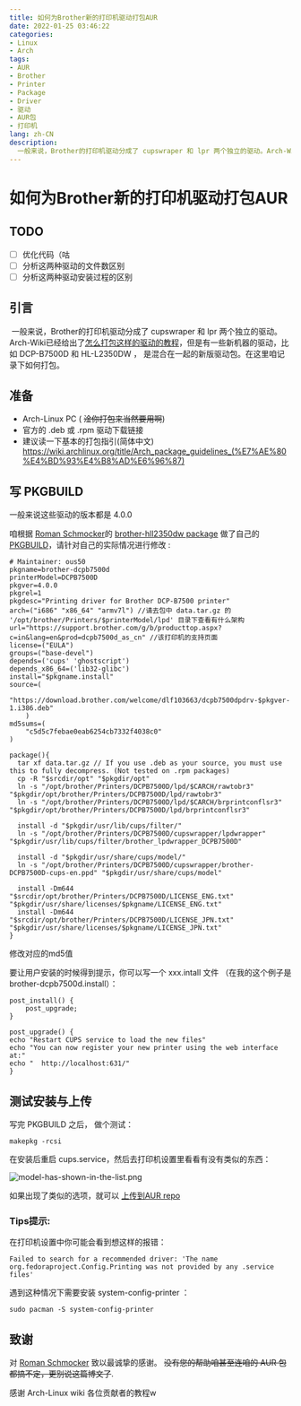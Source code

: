 ```yaml
---
title: 如何为Brother新的打印机驱动打包AUR
date: 2022-01-25 03:46:22
categories:
- Linux
- Arch
tags:
- AUR
- Brother
- Printer
- Package
- Driver
- 驱动
- AUR包
- 打印机
lang: zh-CN
description:
  一般来说，Brother的打印机驱动分成了 cupswraper 和 lpr 两个独立的驱动。Arch-Wiki已经给出了怎么打包这样的驱动的教程，但是有一些新机器的驱动，比如 DCP-B7500D 和 HL-L2350DW ， 是混合在一起的新版驱动包。在这里咱记录下如何打包。
---
```


# 如何为Brother新的打印机驱动打包AUR

## TODO

- [ ] 优化代码（咕
- [ ] 分析这两种驱动的文件数区别
- [ ] 分析这两种驱动安装过程的区别

## 引言

​    一般来说，Brother的打印机驱动分成了 cupswraper 和 lpr 两个独立的驱动。Arch-Wiki已经给出了[怎么打包这样的驱动的教程](https://wiki.archlinux.org/title/Packaging_Brother_printer_drivers)，但是有一些新机器的驱动，比如 DCP-B7500D 和 HL-L2350DW ， 是混合在一起的新版驱动包。在这里咱记录下如何打包。

## 准备

- Arch-Linux PC ( ~~淦你打包来当然要用啊~~)
- 官方的 .deb 或 .rpm 驱动下载链接
- 建议读一下基本的打包指引(简体中文) https://wiki.archlinux.org/title/Arch_package_guidelines_(%E7%AE%80%E4%BD%93%E4%B8%AD%E6%96%87)



## 写 PKGBUILD

一般来说这些驱动的版本都是 4.0.0 



咱根据 [Roman Schmocker](https://aur.archlinux.org/account/romasch)的 [brother-hll2350dw package](https://aur.archlinux.org/packages/brother-hll2350dw/) 做了自己的 [PKGBUILD](https://aur.archlinux.org/packages/brother-dcpb7500d/)，请针对自己的实际情况进行修改 :

```
# Maintainer: ous50
pkgname=brother-dcpb7500d
printerModel=DCPB7500D
pkgver=4.0.0
pkgrel=1
pkgdesc="Printing driver for Brother DCP-B7500 printer"
arch=("i686" "x86_64" "armv7l") //请去包中 data.tar.gz 的 '/opt/brother/Printers/$printerModel/lpd' 目录下查看有什么架构 
url="https://support.brother.com/g/b/producttop.aspx?c=in&lang=en&prod=dcpb7500d_as_cn" //该打印机的支持页面
license=("EULA")
groups=("base-devel")
depends=('cups' 'ghostscript')
depends_x86_64=('lib32-glibc')
install="$pkgname.install"
source=(
    "https://download.brother.com/welcome/dlf103663/dcpb7500dpdrv-$pkgver-1.i386.deb"
    )
md5sums=(
    "c5d5c7febae0eab6254cb7332f4038c0"
)

package(){
  tar xf data.tar.gz // If you use .deb as your source, you must use this to fully decompress. (Not tested on .rpm packages)
  cp -R "$srcdir/opt" "$pkgdir/opt"
  ln -s "/opt/brother/Printers/DCPB7500D/lpd/$CARCH/rawtobr3" "$pkgdir/opt/brother/Printers/DCPB7500D/lpd/rawtobr3"
  ln -s "/opt/brother/Printers/DCPB7500D/lpd/$CARCH/brprintconflsr3" "$pkgdir/opt/brother/Printers/DCPB7500D/lpd/brprintconflsr3"

  install -d "$pkgdir/usr/lib/cups/filter/"
  ln -s "/opt/brother/Printers/DCPB7500D/cupswrapper/lpdwrapper" "$pkgdir/usr/lib/cups/filter/brother_lpdwrapper_DCPB7500D"

  install -d "$pkgdir/usr/share/cups/model/"
  ln -s "/opt/brother/Printers/DCPB7500D/cupswrapper/brother-DCPB7500D-cups-en.ppd" "$pkgdir/usr/share/cups/model"

  install -Dm644 "$srcdir/opt/brother/Printers/DCPB7500D/LICENSE_ENG.txt" "$pkgdir/usr/share/licenses/$pkgname/LICENSE_ENG.txt"
  install -Dm644 "$srcdir/opt/brother/Printers/DCPB7500D/LICENSE_JPN.txt" "$pkgdir/usr/share/licenses/$pkgname/LICENSE_JPN.txt"
}
```

修改对应的md5值

要让用户安装的时候得到提示，你可以写一个 xxx.intall 文件 （在我的这个例子是 brother-dcpb7500d.install）：

```
post_install() {
	post_upgrade;
}

post_upgrade() {
echo "Restart CUPS service to load the new files"
echo "You can now register your new printer using the web interface at:"
echo "  http://localhost:631/"
}

```



## 测试安装与上传

写完 PKGBUILD 之后， 做个测试：

```
makepkg -rcsi
```

在安装后重启 cups.service，然后去打印机设置里看看有没有类似的东西：

![model-has-shown-in-the-list.png](https://p.itxe.net/images/2022/01/25/model-has-shown-in-the-list.png)

如果出现了类似的选项，就可以 [上传到AUR repo](https://wiki.archlinux.org/title/AUR_submission_guidelines)

### Tips提示:

在打印机设置中你可能会看到想这样的报错：

```
Failed to search for a recommended driver: 'The name org.fedoraproject.Config.Printing was not provided by any .service files'
```

遇到这种情况下需要安装 system-config-printer ：

```
sudo pacman -S system-config-printer
```



## 致谢

对 [Roman Schmocker](https://aur.archlinux.org/account/romasch) 致以最诚挚的感谢。 ~~没有您的帮助咱甚至连咱的 AUR 包都搞不定，更别说这篇博文了~~.

感谢 Arch-Linux wiki 各位贡献者的教程w
